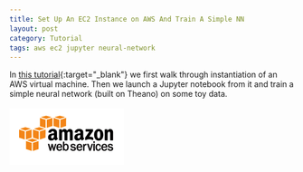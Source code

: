 ```yaml
---
title: Set Up An EC2 Instance on AWS And Train A Simple NN
layout: post
category: Tutorial
tags: aws ec2 jupyter neural-network
---
```

In [this tutorial](https://github.com/jcclose1/Basic_AWS_EC2.git){:target="_blank"} we first walk through instantiation of an AWS virtual machine. Then we launch a Jupyter notebook from it and train a simple neural network (built on Theano) on some toy data. 
<br><br>
![](/img/aws.png)